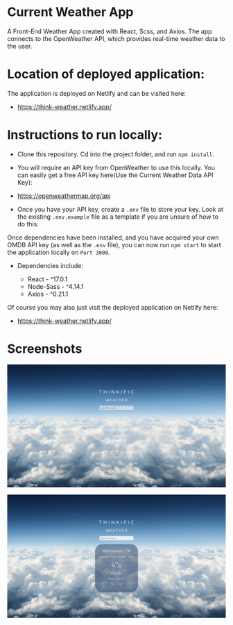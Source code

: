# Current Weather App

A Front-End Weather App created with React, Scss, and Axios. The app connects to the OpenWeather API, which provides real-time weather data to the user.

# Location of deployed application:

The application is deployed on Netlify and can be visited here:

- https://think-weather.netlify.app/

# Instructions to run locally:

- Clone this repository. Cd into the project folder, and run `npm install`.

- You will require an API key from OpenWeather to use this locally. You can easily get a free API key here(Use the Current Weather Data API Key):

- https://openweathermap.org/api

- Once you have your API key, create a `.env` file to store your key. Look at the existing `.env.example` file as a template if you are unsure of how to do this.

Once dependencies have been installed, and you have acquired your own OMDB API key (as well as the `.env` file), you can now run `npm start` to start the application locally on `Port 3000`.

- Dependencies include:

  - React - ^17.0.1
  - Node-Sass - ^4.14.1
  - Axios - ^0.21.1

Of course you may also just visit the deployed application on Netlify here:

- https://think-weather.netlify.app/

# Screenshots

![Weather](https://github.com/davemgj84/weather/blob/master/docs/weather.png?raw=true)

![Weather-Vancouver](https://github.com/davemgj84/weather/blob/master/docs/Vancouver-Weather.png?raw=true)
